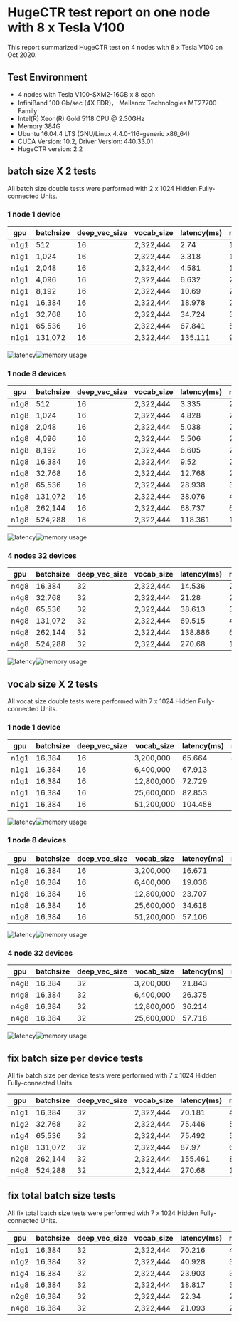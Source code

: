 # HugeCTR test report on one node with 8 x Tesla V100 
This report summarized HugeCTR test on 4 nodes with 8 x Tesla V100 on Oct 2020.

## Test Environment
- 4 nodes with Tesla V100-SXM2-16GB x 8 each
- InfiniBand 100 Gb/sec (4X EDR)， Mellanox Technologies MT27700 Family
- Intel(R) Xeon(R) Gold 5118 CPU @ 2.30GHz
- Memory 384G
- Ubuntu 16.04.4 LTS (GNU/Linux 4.4.0-116-generic x86_64)
- CUDA Version: 10.2, Driver Version: 440.33.01
- HugeCTR version: 2.2

## batch size X 2 tests
All batch size double tests were performed with 2 x 1024 Hidden Fully-connected Units.
### 1 node 1 device
| gpu | batchsize  | deep_vec_size | vocab_size | latency(ms) | memory_usage(MB) | 
| -------- | -------- | -------- | -------- | -------- | -------- | 
| n1g1 | 512 | 16 | 2,322,444 | 2.74 | 1,879 | 
| n1g1 | 1,024 | 16 | 2,322,444 | 3.318 | 1,883 | 
| n1g1 | 2,048 | 16 | 2,322,444 | 4.581 | 1,937 | 
| n1g1 | 4,096 | 16 | 2,322,444 | 6.632 | 2,055 | 
| n1g1 | 8,192 | 16 | 2,322,444 | 10.69 | 2,283 | 
| n1g1 | 16,384 | 16 | 2,322,444 | 18.978 | 2,735 | 
| n1g1 | 32,768 | 16 | 2,322,444 | 34.724 | 3,645 | 
| n1g1 | 65,536 | 16 | 2,322,444 | 67.841 | 5,467 | 
| n1g1 | 131,072 | 16 | 2,322,444 | 135.111 | 9,101 | 

![latency](./imgs/hugectr-n1g1-bszx2_latency.png)![memory usage](./imgs/hugectr-n1g1-bszx2_mem.png)

### 1 node 8 devices
| gpu | batchsize  | deep_vec_size | vocab_size | latency(ms) | memory_usage(MB) | 
| -------- | -------- | -------- | -------- | -------- | -------- | 
| n1g8 | 512 | 16 | 2,322,444 | 3.335 | 2,229 | 
| n1g8 | 1,024 | 16 | 2,322,444 | 4.828 | 2,237 | 
| n1g8 | 2,048 | 16 | 2,322,444 | 5.038 | 2,253 | 
| n1g8 | 4,096 | 16 | 2,322,444 | 5.506 | 2,291 | 
| n1g8 | 8,192 | 16 | 2,322,444 | 6.605 | 2,353 | 
| n1g8 | 16,384 | 16 | 2,322,444 | 9.52 | 2,475 | 
| n1g8 | 32,768 | 16 | 2,322,444 | 12.768 | 2,727 | 
| n1g8 | 65,536 | 16 | 2,322,444 | 28.938 | 3,225 | 
| n1g8 | 131,072 | 16 | 2,322,444 | 38.076 | 4,225 | 
| n1g8 | 262,144 | 16 | 2,322,444 | 68.737 | 6,221 | 
| n1g8 | 524,288 | 16 | 2,322,444 | 118.361 | 10,219 | 

![latency](./imgs/hugectr-n1g8-bszx2_latency.png)![memory usage](./imgs/hugectr-n1g8-bszx2_mem.png)

### 4 nodes 32 devices
| gpu | batchsize  | deep_vec_size | vocab_size | latency(ms) | memory_usage(MB) | 
| -------- | -------- | -------- | -------- | -------- | -------- | 
| n4g8 | 16,384 | 32 | 2,322,444 | 14.536 | 2,633 | 
| n4g8 | 32,768 | 32 | 2,322,444 | 21.28 | 2,901 | 
| n4g8 | 65,536 | 32 | 2,322,444 | 38.613 | 3,449 | 
| n4g8 | 131,072 | 32 | 2,322,444 | 69.515 | 4,537 | 
| n4g8 | 262,144 | 32 | 2,322,444 | 138.886 | 6,711 | 
| n4g8 | 524,288 | 32 | 2,322,444 | 270.68 | 11,055 | 

![latency](./imgs/hugectr-n4g8-bszx2_latency.png)![memory usage](./imgs/hugectr-n4g8-bszx2_mem.png)

## vocab size X 2 tests
All vocat size double tests were performed with 7 x 1024 Hidden Fully-connected Units.

### 1 node 1 device

| gpu | batchsize  | deep_vec_size | vocab_size | latency(ms) | memory_usage(MB) | 
| -------- | -------- | -------- | -------- | -------- | -------- | 
| n1g1 | 16,384 | 16 | 3,200,000 | 65.664 | 4,427 | 
| n1g1 | 16,384 | 16 | 6,400,000 | 67.913 | 5,177 | 
| n1g1 | 16,384 | 16 | 12,800,000 | 72.729 | 6,727 | 
| n1g1 | 16,384 | 16 | 25,600,000 | 82.853 | 9,825 | 
| n1g1 | 16,384 | 16 | 51,200,000 | 104.458 | 16,027 | 

![latency](./imgs/hugectr-n1g1-vocx2_latency.png)![memory usage](./imgs/hugectr-n1g1-vocx2_mem.png)

### 1 node 8 devices

| gpu | batchsize  | deep_vec_size | vocab_size | latency(ms) | memory_usage(MB) | 
| -------- | -------- | -------- | -------- | -------- | -------- | 
| n1g8 | 16,384 | 16 | 3,200,000 | 16.671 | 3,021 | 
| n1g8 | 16,384 | 16 | 6,400,000 | 19.036 | 3,797 | 
| n1g8 | 16,384 | 16 | 12,800,000 | 23.707 | 5,347 | 
| n1g8 | 16,384 | 16 | 25,600,000 | 34.618 | 8,447 | 
| n1g8 | 16,384 | 16 | 51,200,000 | 57.106 | 14,649 | 

![latency](./imgs/hugectr-n1g8-vocx2_latency.png)![memory usage](./imgs/hugectr-n1g8-vocx2_mem.png)

### 4 node 32 devices
| gpu | batchsize  | deep_vec_size | vocab_size | latency(ms) | memory_usage(MB) | 
| -------- | -------- | -------- | -------- | -------- | -------- | 
| n4g8 | 16,384 | 32 | 3,200,000 | 21.843 | 3,217 | 
| n4g8 | 16,384 | 32 | 6,400,000 | 26.375 | 4,579 | 
| n4g8 | 16,384 | 32 | 12,800,000 | 36.214 | 7,299 | 
| n4g8 | 16,384 | 32 | 25,600,000 | 57.718 | 12,745 | 

![latency](./imgs/hugectr-n4g8-vocx2_latency.png)![memory usage](./imgs/hugectr-n4g8-vocx2_mem.png)

## fix batch size per device tests
All fix batch size per device tests were performed with 7 x 1024 Hidden Fully-connected Units.

| gpu | batchsize  | deep_vec_size | vocab_size | latency(ms) | memory_usage(MB) | 
| -------- | -------- | -------- | -------- | -------- | -------- | 
| n1g1 | 16,384 | 32 | 2,322,444 | 70.181 | 4,845 | 
| n1g2 | 32,768 | 32 | 2,322,444 | 75.446 | 5,139 | 
| n1g4 | 65,536 | 32 | 2,322,444 | 75.492 | 5,765 | 
| n1g8 | 131,072 | 32 | 2,322,444 | 87.97 | 6,947 | 
| n2g8 | 262,144 | 32 | 2,322,444 | 155.461 | 8,527 | 
| n4g8 | 524,288 | 32 | 2,322,444 | 270.68 | 11,055 | 

## fix total batch size tests
All fix total batch size tests were performed with 7 x 1024 Hidden Fully-connected Units.

| gpu | batchsize  | deep_vec_size | vocab_size | latency(ms) | memory_usage(MB) | 
| -------- | -------- | -------- | -------- | -------- | -------- | 
| n1g1 | 16,384 | 32 | 2,322,444 | 70.216 | 4,845 | 
| n1g2 | 16,384 | 32 | 2,322,444 | 40.928 | 3,769 | 
| n1g4 | 16,384 | 32 | 2,322,444 | 23.903 | 3,351 | 
| n1g8 | 16,384 | 32 | 2,322,444 | 18.817 | 3,261 | 
| n2g8 | 16,384 | 32 | 2,322,444 | 22.34 | 2,817 | 
| n4g8 | 16,384 | 32 | 2,322,444 | 21.093 | 2,751 | 
